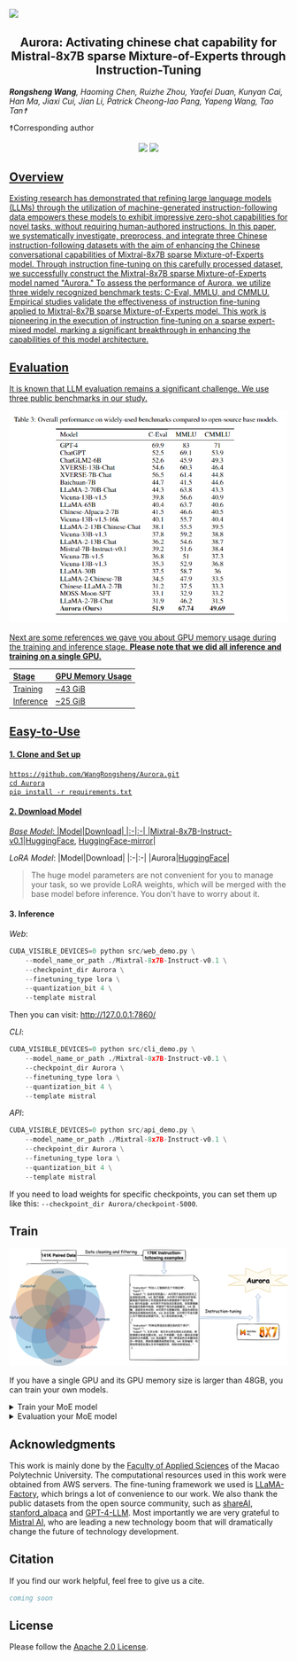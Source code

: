 ![](https://github.com/WangRongsheng/Aurora-Mixtral-8x7B-Chat/blob/main/assets/aurora.png)

<div align="center">
<h2>
  Aurora: Activating chinese chat capability for Mistral-8x7B sparse Mixture-of-Experts through Instruction-Tuning
</h2>
</div>

***Rongsheng Wang**, Haoming Chen, Ruizhe Zhou, Yaofei Duan, Kunyan Cai, Han Ma, Jiaxi Cui, Jian Li, Patrick Cheong-Iao Pang, Yapeng Wang, Tao Tan☨*

☨Corresponding author

<h5 align="center">

<a href='https://arxiv.org/'><img src='https://img.shields.io/badge/Paper-Arxiv-red'></a>  <a href='[https://huggingface.co/spaces/Vision-CAIR/MiniGPT-v2](https://huggingface.co/wangrongsheng/Aurora)'><img src='https://img.shields.io/badge/%F0%9F%A4%97%20Hugging%20Face-Models-blue'>

</h5>



## Overview

Existing research has demonstrated that refining large language models (LLMs) through the utilization of machine-generated instruction-following data empowers these models to exhibit impressive zero-shot capabilities for novel tasks, without requiring human-authored instructions. In this paper, we systematically investigate, preprocess, and integrate three Chinese instruction-following datasets with the aim of enhancing the Chinese conversational capabilities of Mixtral-8x7B sparse Mixture-of-Experts model. Through instruction fine-tuning on this carefully processed dataset, we successfully construct the Mixtral-8x7B sparse Mixture-of-Experts model named "Aurora." To assess the performance of Aurora, we utilize three widely recognized benchmark tests: C-Eval, MMLU, and CMMLU. Empirical studies validate the effectiveness of instruction fine-tuning applied to Mixtral-8x7B sparse Mixture-of-Experts model. This work is pioneering in the execution of instruction fine-tuning on a sparse expert-mixed model, marking a significant breakthrough in enhancing the capabilities of this model architecture.

## Evaluation

It is known that LLM evaluation remains a significant challenge. We use three public benchmarks in our study.

![](./assets/eval.png)

<!--
|Model|[CMMLU](https://opencompass.org.cn/dataset-detail/CMMLU)|[MMLU](https://opencompass.org.cn/dataset-detail/MMLU)|[C-EVAL](https://opencompass.org.cn/dataset-detail/C-Eval)|
|:-|:-|:-|:-|
|Aurora(checkpoints-3000)|**49.69**|**67.74**|**51.9**|
|LLaMA-2-70B-Chat|43.3|63.8|44.3|
|LLaMA-65B|40.4|63.7|40.6|
-->

<!--CMMLU：**Average: 49.69**</br>STEM: 44.69</br>Social Sciences: 52.03</br>Humanities: 49.14</br>Other: 51.58-->
<!--MMLU：**Average: 67.74**</br>STEM: 57.53</br>Social Sciences: 77.42</br>Humanities: 63.34</br>Other: 74.41-->

Next are some references we gave you about GPU memory usage during the training and inference stage. **Please note that we did all inference and training on a single GPU.**

|Stage|GPU Memory Usage|
|:-|:-|
|Training|~43 GiB|
|Inference|~25 GiB|

## Easy-to-Use

#### 1. Clone and Set up

```git
https://github.com/WangRongsheng/Aurora.git
cd Aurora
pip install -r requirements.txt
```

#### 2. Download Model

*Base Model*:
|Model|Download|
|:-|:-|
|Mixtral-8x7B-Instruct-v0.1|[HuggingFace](https://huggingface.co/mistralai/Mixtral-8x7B-Instruct-v0.1/tree/125c431e2ff41a156b9f9076f744d2f35dd6e67a), [HuggingFace-mirror](https://hf-mirror.com/mistralai/Mixtral-8x7B-Instruct-v0.1/tree/125c431e2ff41a156b9f9076f744d2f35dd6e67a)|

*LoRA Model*:
|Model|Download|
|:-|:-|
|Aurora|[HuggingFace](https://huggingface.co/wangrongsheng/Aurora)|

> The huge model parameters are not convenient for you to manage your task, so we provide LoRA weights, which will be merged with the base model before inference. You don't have to worry about it.

#### 3. Inference

*Web*:
```python
CUDA_VISIBLE_DEVICES=0 python src/web_demo.py \
    --model_name_or_path ./Mixtral-8x7B-Instruct-v0.1 \
    --checkpoint_dir Aurora \
    --finetuning_type lora \
    --quantization_bit 4 \
    --template mistral
```
Then you can visit: http://127.0.0.1:7860/

*CLI*:
```python
CUDA_VISIBLE_DEVICES=0 python src/cli_demo.py \
    --model_name_or_path ./Mixtral-8x7B-Instruct-v0.1 \
    --checkpoint_dir Aurora \
    --finetuning_type lora \
    --quantization_bit 4 \
    --template mistral
```

*API*:
```python
CUDA_VISIBLE_DEVICES=0 python src/api_demo.py \
    --model_name_or_path ./Mixtral-8x7B-Instruct-v0.1 \
    --checkpoint_dir Aurora \
    --finetuning_type lora \
    --quantization_bit 4 \
    --template mistral
```

If you need to load weights for specific checkpoints, you can set them up like this: `--checkpoint_dir Aurora/checkpoint-5000`.

## Train

![](./assets/instruction_finetuning.png)

If you have a single GPU and its GPU memory size is larger than 48GB, you can train your own models.

<details>
<summary>Train your MoE model</summary>
  
```python
CUDA_VISIBLE_DEVICES=5 python   src/train_bash.py \
    --stage sft \
    --model_name_or_path ./Mixtral-8x7B-Instruct-v0.1 \
    --do_train \
    --dataset alpaca_zh,alpaca_gpt4_zh,sharegpt \
    --finetuning_type lora \
    --quantization_bit 4 \
    --overwrite_cache \
    --output_dir output/ \
    --per_device_train_batch_size 2 \
    --gradient_accumulation_steps 4 \
    --lr_scheduler_type cosine \
    --logging_steps 100 \
    --save_steps 1000 \
    --learning_rate 5e-5 \
    --num_train_epochs 3.0 \
    --plot_loss \
    --fp16 \
    --template mistral \
    --lora_target q_proj,v_proj
```

`--quantization_bit 4` means you will use `QLoRA`, If you have a larger GPU memory size you can remove it and use `LoRA`.

</details>

<details>
<summary>Evaluation your MoE model</summary>
  
```python
CUDA_VISIBLE_DEVICES=0 python src/evaluate.py \
    --model_name_or_path ./Mixtral-8x7B-Instruct-v0.1 \
    --checkpoint_dir Aurora/checkpoint-5000 \
    --finetuning_type lora \
    --quantization_bit 4 \
    --template mistral \
    --task cmmlu \ # cmmlu, mmlu, ceval
    --split test \
    --lang en \ # zh, en
    --n_shot 5 \
    --batch_size 8
```

</details>

## Acknowledgments

This work is mainly done by the [Faculty of Applied Sciences](https://www.mpu.edu.mo/esca/zh/index.php) of the Macao Polytechnic University. The computational resources used in this work were obtained from AWS servers. The fine-tuning framework we used is [LLaMA-Factory](https://github.com/hiyouga/LLaMA-Factory), which brings a lot of convenience to our work. We also thank the public datasets from the open source community, such as [shareAI](https://huggingface.co/shareAI), [stanford_alpaca](https://github.com/tatsu-lab/stanford_alpaca) and [GPT-4-LLM](https://github.com/Instruction-Tuning-with-GPT-4/GPT-4-LLM). Most importantly we are very grateful to [Mistral AI](https://mistral.ai/), who are leading a new technology boom that will dramatically change the future of technology development.

## Citation
If you find our work helpful, feel free to give us a cite.
```bib
coming soon
```

## License
Please follow the [Apache 2.0 License](https://github.com/WangRongsheng/Aurora/blob/main/LICENSE).
